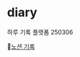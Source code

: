 # diary
하루 기록 플랫폼 250306

🐋[노션 기록](https://granite-beach-4ea.notion.site/1ae51a9a785a800c8138cd82e9c544f9?pvs=4)
